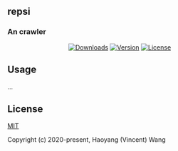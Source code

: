 ## repsi

### An crawler

<p align="center">
  <a href="https://npmcharts.com/compare/repsi?minimal=true"><img src="https://img.shields.io/npm/dmrepsio.svg" alt="Downloads"></a>
  <a href="https://www.npmjs.com/package/repsi"><img src="https://img.shields.io/npm/vrepsio.svg" alt="Version"></a>
  <a href="https://www.npmjs.com/package/repsi"><img src="https://img.shields.io/npm/lrepsio.svg" alt="License"></a>
</p>

## Usage

...

## License

[MIT](http://opensource.org/licenses/MIT)

Copyright (c) 2020-present, Haoyang (Vincent) Wang
